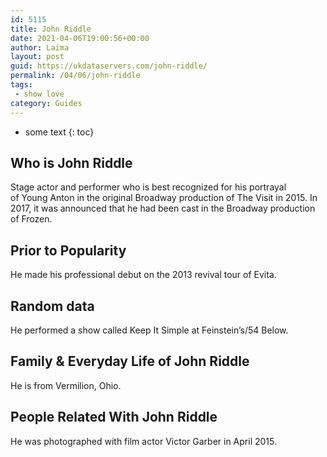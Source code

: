 ```yaml
---
id: 5115
title: John Riddle
date: 2021-04-06T19:00:56+00:00
author: Laima
layout: post
guid: https://ukdataservers.com/john-riddle/
permalink: /04/06/john-riddle
tags:
 - show love
category: Guides
---
```


* some text
{: toc}


## Who is John Riddle
                  
                  
                  
Stage actor and performer who is best recognized for his portrayal of Young Anton in the original Broadway production of The Visit in 2015. In 2017, it was announced that he had been cast in the Broadway production of Frozen. 
                  
              
            
              
            
                
                
                
## Prior to Popularity
                  
                  
                  
He made his professional debut on the 2013 revival tour of Evita.
                  
              
            
              
            
                
                
                
## Random data
                  
                  
                  
He performed a show called Keep It Simple at Feinstein&#8217;s/54 Below.
                  
              
            
              
            
                
                
                
## Family & Everyday Life of John Riddle
                  
                  
                  
He is from Vermilion, Ohio.
                  
              
            
              
            
                
                
                
## People Related With John Riddle
                  
                  
                  
He was photographed with film actor Victor Garber in April 2015.
                  
              
            
              
            
                
              
            
              
              
            
            
              
            
          
          
          